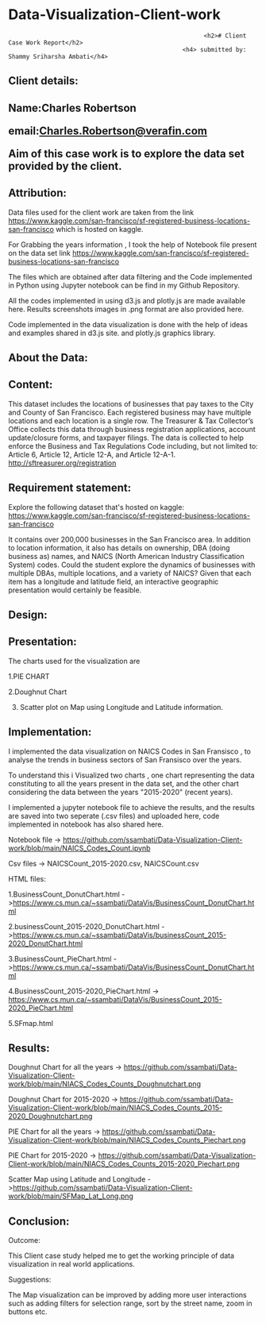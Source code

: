 # Data-Visualization-Client-work

                                                           <h2># Client Case Work Report</h2>
                                                     <h4> submitted by: Shammy Sriharsha Ambati</h4>
<h2>Client details:<h2>

Name:Charles Robertson

email:Charles.Robertson@verafin.com



Aim of this case work is to explore the data set provided by the client.

<h2>Attribution:</h2>

Data files used for the client work are taken from the link https://www.kaggle.com/san-francisco/sf-registered-business-locations-san-francisco which is hosted on kaggle.

For Grabbing the years information , I took the help of Notebook file present on the data set link https://www.kaggle.com/san-francisco/sf-registered-business-locations-san-francisco

The files which are obtained after data filtering and the Code implemented in Python using Jupyter notebook can be find in my Github Repository.

All the codes implemented in using d3.js and plotly.js are made available here. Results screenshots images in .png format are also provided here.

Code implemented in the data visualization is done with the help of ideas and examples shared in d3.js site. and plotly.js graphics library.

<h2>About the Data:</h2>

<h2>Content:</h2>

This dataset includes the locations of businesses that pay taxes to the City and County of San Francisco. Each registered business may have multiple locations and each location is a single row. The Treasurer & Tax Collector’s Office collects this data through business registration applications, account update/closure forms, and taxpayer filings. The data is collected to help enforce the Business and Tax Regulations Code including, but not limited to: Article 6, Article 12, Article 12-A, and Article 12-A-1. http://sftreasurer.org/registration

<h2>Requirement statement:</h2>

Explore the following dataset that's hosted on kaggle: https://www.kaggle.com/san-francisco/sf-registered-business-locations-san-francisco

It contains over 200,000 businesses in the San Francisco area. In addition to location information, it also has details on ownership, DBA (doing business as) names, and NAICS (North American Industry Classification System) codes.
Could the student explore the dynamics of businesses with multiple DBAs, multiple locations, and a variety of NAICS? Given that each item has a longitude and latitude field, an interactive geographic presentation would certainly be feasible.

<h2>Design:</h2>

<h2>Presentation:</h2>

The charts used for the visualization are

1.PIE CHART

2.Doughnut Chart

3. Scatter plot on Map using Longitude and Latitude information.

<h2>Implementation:</h2>

I implemented the data visualization on NAICS Codes in San Fransisco , to analyse the trends in business sectors of San Fransisco over the years.

To understand this i Visualized two charts , one chart representing the data constituting to all the years present in the data set, and the other chart considering the data between the years "2015-2020" (recent years).

I implemented a jupyter notebook file to achieve the results, and the results are saved into two seperate (.csv files) and uploaded here, code implemented in notebook has also shared here.

Notebook file -> https://github.com/ssambati/Data-Visualization-Client-work/blob/main/NAICS_Codes_Count.ipynb

Csv files -> NAICSCount_2015-2020.csv, NAICSCount.csv

HTML files:

1.BusinessCount_DonutChart.html             ->https://www.cs.mun.ca/~ssambati/DataVis/BusinessCount_DonutChart.html 

2.businessCount_2015-2020_DonutChart.html   ->https://www.cs.mun.ca/~ssambati/DataVis/businessCount_2015-2020_DonutChart.html

3.BusinessCount_PieChart.html               ->https://www.cs.mun.ca/~ssambati/DataVis/BusinessCount_DonutChart.html

4.BusinessCount_2015-2020_PieChart.html     -> https://www.cs.mun.ca/~ssambati/DataVis/BusinessCount_2015-2020_PieChart.html

5.SFmap.html

<h2>Results:</h2>

Doughnut Chart for all the years -> https://github.com/ssambati/Data-Visualization-Client-work/blob/main/NIACS_Codes_Counts_Doughnutchart.png

Doughnut Chart for  2015-2020    -> https://github.com/ssambati/Data-Visualization-Client-work/blob/main/NIACS_Codes_Counts_2015-2020_Doughnutchart.png

PIE Chart for all the years      -> https://github.com/ssambati/Data-Visualization-Client-work/blob/main/NIACS_Codes_Counts_Piechart.png

PIE Chart for 2015-2020          -> https://github.com/ssambati/Data-Visualization-Client-work/blob/main/NIACS_Codes_Counts_2015-2020_Piechart.png

Scatter Map using Latitude and Longitude ->https://github.com/ssambati/Data-Visualization-Client-work/blob/main/SFMap_Lat_Long.png

<h2>Conclusion:</h2>
Outcome:

This Client case study helped me to get the working principle of data visualization in real world applications.


Suggestions:

The Map visualization can be improved by adding more user interactions such as adding filters for selection range, sort by the street name, zoom in buttons etc.


